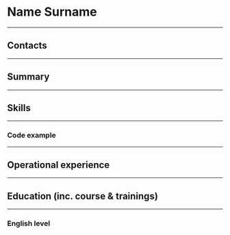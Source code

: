 # Name Surname
---
## Contacts
---
## Summary
---
## Skills
---
### Code example
---
## Operational experience
---
## Education (inc. course & trainings)
---
### English level